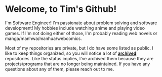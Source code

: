 # Welcome, to Tim's Github!

I'm Software Engineer! I'm passionate about problem solving and software development! My hobbies include watching anime and playing video games. If I'm not doing either of those, I'm probably reading web novels or manga/manhwa/manhua/webcomics.

Most of my repositories are private, but I do have some listed as public. I like to keep things organized, so you will notice a lot of [**archived**](https://docs.github.com/en/repositories/archiving-a-github-repository/archiving-repositories) repositories. Like the status implies, I've archived them because they are projects/programs that are no longer being maintained. If you have any questions about any of them, please reach out to me.
